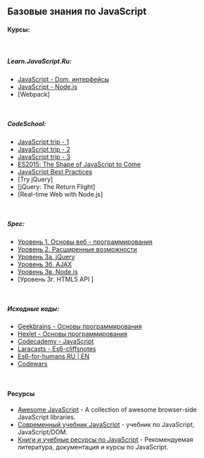 ## Базовые знания по JavaScript

#### Курсы:

&nbsp;

##### Learn.JavaScript.Ru:
* [JavaScript - Dom, интерфейсы](link/others/learn.javascript/ch1.md)
&nbsp;
* [JavaScript - Node.js](./)
&nbsp;
* [Webpack]

&nbsp;

##### CodeSchool:
* [JavaScript trip - 1](link/codeschool/js-road-trip-1/ch1.md)
* [JavaScript trip - 2](link/codeschool/js-road-trip-2/ch1.md)
* [JavaScript trip - 3](link/codeschool/js-road-trip-3/ch1.md)
* [ES2015: The Shape of JavaScript to Come](link/codeschool/js-es6/ch1.md)
* [JavaScript Best Practices](link/codeschool/js-best-practices/ch1.md)
&nbsp;
* [Try jQuery]
* [jQuery: The Return Flight]
&nbsp;
* [Real-time Web with Node.js]

&nbsp;

##### Spec:
* [Уровень 1. Основы веб - программирования](link/specialist/level-1/ch1.md)
* [Уровень 2. Расширенные возможности](link/specialist/level-2/ch1.md)
* [Уровень 3а. jQuery](link/specialist/level-3/ch1.md)
* [Уровень 3б. AJAX](link/specialist/level-4/ch1.md)
* [Уровень 3в. Node.js](link/specialist/level-5/ch1.md)
* [Уровень 3г. HTML5 API ]

&nbsp;

##### Исходные коды:
* [Geekbrains - Основы программирования](link/others/geekbrains-ru/ch1.md)
* [Hexlet - Основы программирования](link/others/hexlet-io/ch1.md)
* [Codecademy - JavaScript](link/others/codeacademy/ch1.md)
* [Laracasts - Es6-cliffsnotes](link/others/laracasts/ch1.md)
* [Es6-for-humans RU | EN](link/others/es6/)
* [Codewars](link/others/codewars/ch1.md)


&nbsp;

#### Ресурсы
- [Awesome JavaScript](https://github.com/sorrycc/awesome-javascript) - A collection of awesome browser-side JavaScript libraries.
- [Современный учебник JavaScript](http://learn.javascript.ru/) - учебник по JavaScript, JavaScript/DOM.
- [Книги и учебные ресурсы по JavaScript](http://ru.stackoverflow.com/questions/474385/%D0%9A%D0%BD%D0%B8%D0%B3%D0%B8-%D0%B8-%D1%83%D1%87%D0%B5%D0%B1%D0%BD%D1%8B%D0%B5-%D1%80%D0%B5%D1%81%D1%83%D1%80%D1%81%D1%8B-%D0%BF%D0%BE-javascript) - Рекомендуемая литература, документация и курсы по JavaScript.


